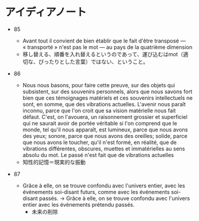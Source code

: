 # アイディアノート

- 85
  - Avant tout il convient de bien établir que le fait d'être transposé — «&nbsp;transporté&nbsp;» n'est pas le mot — au pays de la quatrième dimension
  - 移し替える、順番を入れ替えるというのであって、運び込むはmot（適切な、ぴったりとした言葉）ではない、ということ。

- 86
  - Nous nous basons, pour faire cette preuve, sur des objets qui subsistent, sur des souvenirs personnels, alors que nous savons fort bien que ces témoignages matériels et ces souvenirs intellectuels ne sont, en somme, que des vibrations actuelles. L'avenir nous paraît inconnu, parce que l'on croit que sa vision matérielle nous fait défaut. C'est, on l'avouera, un raisonnement grossier et superficiel qui ne saurait avoir de portée véritable si l'on comprend que le monde, tel qu'il nous apparaît, est lumineux, parce que nous avons des yeux;&nbsp;sonore, parce que nous avons des oreilles;&nbsp;solide, parce que nous avons le toucher, qu'il n'est formé, en réalité, que de vibrations différentes, obscures, muettes et immatérielles au sens absolu du mot. Le passé n'est fait que de vibrations actuelles
  - 知性的記憶＝現実的な振動

- 87
  - Grâce à elle, on se trouve confondu avec l'univers entier, avec les événements soi-disant futurs, comme avec les événements soi-disant passés. -> Grâce à elle, on se trouve confondu avec l'univers entier avec les événements prétendu passés. 
    - 未来の削除
